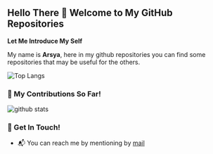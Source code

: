 ## Hello There :wave: Welcome to My GitHub Repositories

**Let Me Introduce My Self**

My name is **Arsya**, here in my github repositories you can find some repositories that may be useful for the others.

![Top Langs](https://github-readme-stats.vercel.app/api/top-langs/?username=arsya371l&layout=compact)

### :seedling: My Contributions So Far!
![github stats](https://github-readme-stats.vercel.app/api?username=arsya371&show_icons=true)

### :postbox: Get In Touch!
- :mailbox_with_mail: You can reach me by mentioning by [mail](mailto:arsyafii03@gmail.com)
